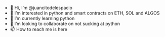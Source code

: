 - 👋 Hi, I’m @juancitodelespacio
- 👀 I’m interested in python and smart contracts on ETH, SOL and ALGOS
- 🌱 I’m currently learning python
- 💞️ I’m looking to collaborate on not sucking at python
- 📫 How to reach me is here

<!---
juancitodelespacio/juancitodelespacio is a ✨ special ✨ repository because its `README.md` (this file) appears on your GitHub profile.
You can click the Preview link to take a look at your changes.
--->

